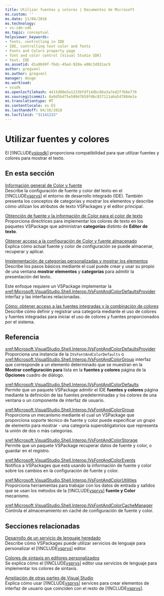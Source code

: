 ```yaml
---
title: Utilizar fuentes y colores | Documentos de Microsoft
ms.custom: ''
ms.date: 11/04/2016
ms.technology:
- vs-ide-sdk
ms.topic: conceptual
helpviewer_keywords:
- fonts, controlling in IDE
- IDE, controlling text color and fonts
- Fonts and Colors property page
- font and color control [Visual Studio SDK]
- text, IDE
ms.assetid: d1a9b99f-fbdc-45ed-920a-e08c3d931ac9
author: gregvanl
ms.author: gregvanl
manager: douge
ms.workload:
- vssdk
ms.openlocfilehash: 4415d00e5a1233bfdf14dbc86a3a7ed2f7b8e770
ms.sourcegitcommit: 6a9d5bd75e50947659fd6c837111a6a547884e2a
ms.translationtype: MT
ms.contentlocale: es-ES
ms.lasthandoff: 04/16/2018
ms.locfileid: "31141215"
---
```

# <a name="using-fonts-and-colors"></a>Utilizar fuentes y colores
El [!INCLUDE[vsipsdk](../extensibility/includes/vsipsdk_md.md)] proporciona compatibilidad para que utilizar fuentes y colores para mostrar el texto.  
  
## <a name="in-this-section"></a>En esta sección  
 [Información general de Color y fuente](../extensibility/font-and-color-overview.md)  
 Describe la configuración de fuente y color del texto en el [!INCLUDE[vsprvs](../code-quality/includes/vsprvs_md.md)] el entorno de desarrollo integrado (IDE). También presenta los conceptos de categorías y mostrar los elementos y describe cómo utilizan los atributos de texto VSPackages y el editor principal.  
  
 [Obtención de fuente y la información de Color para el color de texto](../extensibility/getting-font-and-color-information-for-text-colorization.md)  
 Proporciona directrices para implementar los colores de texto en los paquetes VSPackage que administran **categorías** distinto de **Editor de texto**.  
  
 [Obtener acceso a la configuración de Color y fuente almacenado](../extensibility/accessing-stored-font-and-color-settings.md)  
 Explica cómo actual fuente y color de configuración se puede almacenar, recuperar y aplicar.  
  
 [Implementación de categorías personalizadas y mostrar los elementos](../extensibility/implementing-custom-categories-and-display-items.md)  
 Describe los pasos básicos mediante el cual puede crear y usar su propio de una ventana **mostrar elementos** y **categorías** para admitir la presentación del texto.  
  
 Este enfoque requiere un VSPackage implementar la <xref:Microsoft.VisualStudio.Shell.Interop.IVsFontAndColorDefaultsProvider> interfaz y las interfaces relacionadas.  
  
 [Cómo: obtener acceso a las fuentes integradas y la combinación de colores](../extensibility/how-to-access-the-built-in-fonts-and-color-scheme.md)  
 Describe cómo definir y registrar una categoría mediante el uso de colores y fuentes integradas para iniciar el uso de colores y fuentes proporcionados por el sistema.  
  
## <a name="reference"></a>Referencia  
 <xref:Microsoft.VisualStudio.Shell.Interop.IVsFontAndColorDefaultsProvider>  
 Proporciona una instancia de la `IVsFontAndColorDefaults` o <xref:Microsoft.VisualStudio.Shell.Interop.IVsFontAndColorGroup> interfaz que corresponde a un elemento determinado que se muestran en la **Mostrar configuración para** lista en la **fuentes y colores** página de la **Opciones** cuadro de diálogo.  
  
 <xref:Microsoft.VisualStudio.Shell.Interop.IVsFontAndColorDefaults>  
 Permite que un paquete VSPackage admitir el IDE **fuentes y colores** página mediante la definición de las fuentes predeterminadas y los colores de una ventana o un componente de interfaz de usuario.  
  
 <xref:Microsoft.VisualStudio.Shell.Interop.IVsFontAndColorGroup>  
 Proporciona un mecanismo mediante el cual un VSPackage que proporciona soporte técnico de fuente y color puede especificar un grupo de elemento para mostrar - una categoría superobligatorios que representa la unión de dos o más categorías.  
  
 <xref:Microsoft.VisualStudio.Shell.Interop.IVsFontAndColorStorage>  
 Permite que un paquete VSPackage recuperar datos de fuente y color, o guardar en el registro.  
  
 <xref:Microsoft.VisualStudio.Shell.Interop.IVsFontAndColorEvents>  
 Notifica a VSPackages que está usando la información de fuente y color sobre los cambios en la configuración de fuente y color.  
  
 <xref:Microsoft.VisualStudio.Shell.Interop.IVsFontAndColorUtilities>  
 Proporciona herramientas para trabajar con los datos de entrada y salidos que se usan los métodos de la [!INCLUDE[vsprvs](../code-quality/includes/vsprvs_md.md)] **fuente y Color** mecanismo.  
  
 <xref:Microsoft.VisualStudio.Shell.Interop.IVsFontAndColorCacheManager>  
 Controla el almacenamiento en caché de configuración de fuente y color.  
  
## <a name="related-sections"></a>Secciones relacionadas  
 [Desarrollo de un servicio de lenguaje heredado](../extensibility/internals/developing-a-legacy-language-service.md)  
 Describe cómo VSPackages puede utilizar servicios de lenguaje para personalizar el [!INCLUDE[vsprvs](../code-quality/includes/vsprvs_md.md)] editor.  
  
 [Colores de sintaxis en editores personalizados](../extensibility/syntax-coloring-in-custom-editors.md)  
 Se explica cómo el [!INCLUDE[vsprvs](../code-quality/includes/vsprvs_md.md)] editor usa servicios de lenguaje para implementar los colores de sintaxis.  
  
 [Ampliación de otras partes de Visual Studio](../extensibility/extending-other-parts-of-visual-studio.md)  
 Explica cómo usar [!INCLUDE[vsprvs](../code-quality/includes/vsprvs_md.md)] services para crear elementos de interfaz de usuario que coinciden con el resto de [!INCLUDE[vsprvs](../code-quality/includes/vsprvs_md.md)].